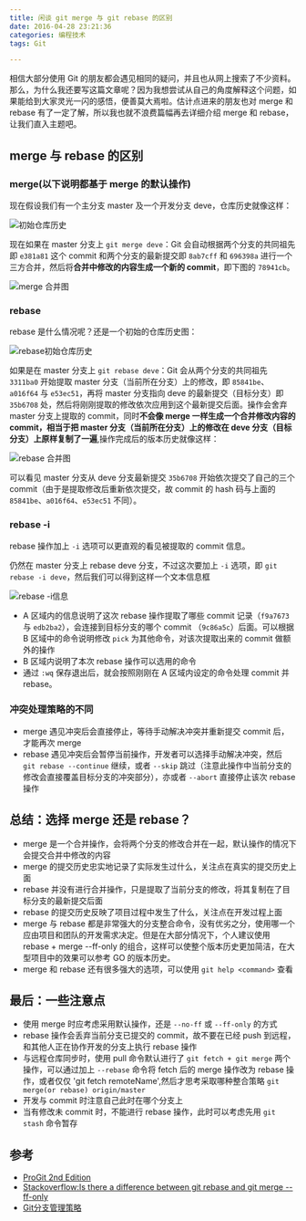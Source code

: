 ```yaml
---
title: 闲谈 git merge 与 git rebase 的区别
date: 2016-04-28 23:21:36
categories: 编程技术
tags: Git

---
```


相信大部分使用 Git 的朋友都会遇见相同的疑问，并且也从网上搜索了不少资料。那么，为什么我还要写这篇文章呢？因为我想尝试从自己的角度解释这个问题，如果能给到大家灵光一闪的感悟，便善莫大焉啦。估计点进来的朋友也对 merge 和 rebase 有了一定了解，所以我也就不浪费篇幅再去详细介绍 merge 和 rebase，让我们直入主题吧。

<!--more-->

## merge 与 rebase 的区别

### merge(以下说明都基于 merge 的默认操作)

现在假设我们有一个主分支 master 及一个开发分支 deve，仓库历史就像这样：

![初始仓库历史][1]

现在如果在 master 分支上 `git merge deve`：Git 会自动根据两个分支的共同祖先即 `e381a81` 这个 commit 和两个分支的最新提交即 `8ab7cff` 和 `696398a` 进行一个三方合并，然后将**合并中修改的内容生成一个新的 commit**，即下图的 `78941cb`。

![merge 合并图][2]

### rebase

rebase 是什么情况呢？还是一个初始的仓库历史图：

![rebase初始仓库历史][3]

如果是在 master 分支上 `git rebase deve`：Git 会从两个分支的共同祖先 `3311ba0` 开始提取 master 分支（当前所在分支）上的修改，即 `85841be`、`a016f64` 与 `e53ec51`，再将 master 分支指向 deve 的最新提交（目标分支）即 `35b6708` 处，然后将刚刚提取的修改依次应用到这个最新提交后面。操作会舍弃 master 分支上提取的 commit，同时**不会像 merge 一样生成一个合并修改内容的 commit，相当于把 master 分支（当前所在分支）上的修改在 deve 分支（目标分支）上原样复制了一遍**,操作完成后的版本历史就像这样：

![rebase 合并图][4]

可以看见 master 分支从 deve 分支最新提交 `35b6708` 开始依次提交了自己的三个 commit（由于是提取修改后重新依次提交，故 commit 的 hash 码与上面的`85841be`、`a016f64`、`e53ec51` 不同）。

### rebase -i

rebase 操作加上 `-i` 选项可以更直观的看见被提取的 commit 信息。

仍然在 master 分支上 rebase deve 分支，不过这次要加上 `-i` 选项，即 `git rebase -i deve`，然后我们可以得到这样一个文本信息框

![rebase -i信息][5]

  - A 区域内的信息说明了这次 rebase 操作提取了哪些 commit 记录（`f9a7673` 与 `edb2ba2`），会连接到目标分支的哪个 commit （`9c86a5c`）后面。可以根据 B 区域中的命令说明修改 `pick` 为其他命令，对该次提取出来的 commit 做额外的操作
  - B 区域内说明了本次 rebase 操作可以选用的命令
  - 通过 `:wq` 保存退出后，就会按照刚刚在 A 区域内设定的命令处理 commit 并 rebase。

### 冲突处理策略的不同

- merge 遇见冲突后会直接停止，等待手动解决冲突并重新提交 commit 后，才能再次 merge
- rebase 遇见冲突后会暂停当前操作，开发者可以选择手动解决冲突，然后 `git rebase --continue` 继续，或者 `--skip` 跳过（注意此操作中当前分支的修改会直接覆盖目标分支的冲突部分），亦或者 `--abort` 直接停止该次 rebase 操作

## 总结：选择 merge 还是 rebase？

- merge 是一个合并操作，会将两个分支的修改合并在一起，默认操作的情况下会提交合并中修改的内容
- merge 的提交历史忠实地记录了实际发生过什么，关注点在真实的提交历史上面
- rebase 并没有进行合并操作，只是提取了当前分支的修改，将其复制在了目标分支的最新提交后面
- rebase 的提交历史反映了项目过程中发生了什么，关注点在开发过程上面
- merge 与 rebase 都是非常强大的分支整合命令，没有优劣之分，使用哪一个应由项目和团队的开发需求决定。但是在大部分情况下，个人建议使用 rebase + merge --ff-only 的组合，这样可以使整个版本历史更加简洁，在大型项目中的效果可以参考 GO 的版本历史。
- merge 和 rebase 还有很多强大的选项，可以使用 `git help <command>` 查看


## 最后：一些注意点

- 使用 merge 时应考虑采用默认操作，还是 `--no-ff` 或 `--ff-only` 的方式
- rebase 操作会丢弃当前分支已提交的 commit，故不要在已经 push 到远程，和其他人正在协作开发的分支上执行 rebase 操作
- 与远程仓库同步时，使用 pull 命令默认进行了 `git fetch + git merge` 两个操作，可以通过加上 `--rebase` 命令将 fetch 后的 merge 操作改为 rebase 操作，或者仅仅 'git fetch remoteName',然后才思考采取哪种整合策略 `git merge(or rebase) origin/master`
- 开发与 commit 时注意自己此时在哪个分支上
- 当有修改未 commit 时，不能进行 rebase 操作，此时可以考虑先用 `git stash` 命令暂存


## 参考
- [ProGit 2nd Edition](https://git-scm.com/book/zh/v2)
- [Stackoverflow:Is there a difference between git rebase and git merge --ff-only](http://stackoverflow.com/questions/28140434/is-there-a-difference-between-git-rebase-and-git-merge-ff-only)
- [Git分支管理策略](http://www.ruanyifeng.com/blog/2012/07/git.html)


[1]: http://7xinvi.com1.z0.glb.clouddn.com/%E5%B1%8F%E5%B9%95%E5%BF%AB%E7%85%A7%202016-04-26%2021.58.22.png
  [2]: http://7xinvi.com1.z0.glb.clouddn.com/hexo%E5%B1%8F%E5%B9%95%E5%BF%AB%E7%85%A7%202016-04-26%2022.08.28.png
  [3]: http://7xinvi.com1.z0.glb.clouddn.com/hexo%E5%B1%8F%E5%B9%95%E5%BF%AB%E7%85%A7%202016-04-26%2022.20.15.png
  [4]: http://7xinvi.com1.z0.glb.clouddn.com/hexo%E5%B1%8F%E5%B9%95%E5%BF%AB%E7%85%A7%202016-04-26%2022.26.23.png
  [5]: http://7xinvi.com1.z0.glb.clouddn.com/C48C3A61-64FD-4BD5-BD42-2CBF11937B4F.png
  [6]: /img/bVvcsQ
  [7]: /img/bVvcu7

